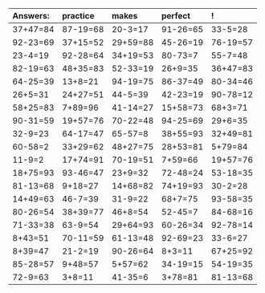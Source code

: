 | Answers: | practice | makes | perfect | ! |
| :--- | :--- | :--- | :--- | :--- |
| 37+47=84 | 87-19=68 | 20-3=17 | 91-26=65 | 33-5=28 | 
| 92-23=69 | 37+15=52 | 29+59=88 | 45-26=19 | 76-19=57 | 
| 23-4=19 | 92-28=64 | 34+19=53 | 80-73=7 | 55-7=48 | 
| 82-19=63 | 48+35=83 | 52-33=19 | 26+9=35 | 36+47=83 | 
| 64-25=39 | 13+8=21 | 94-19=75 | 86-37=49 | 80-34=46 | 
| 26+5=31 | 24+27=51 | 44-5=39 | 42-23=19 | 90-78=12 | 
| 58+25=83 | 7+89=96 | 41-14=27 | 15+58=73 | 68+3=71 | 
| 90-31=59 | 19+57=76 | 70-22=48 | 94-25=69 | 29+6=35 | 
| 32-9=23 | 64-17=47 | 65-57=8 | 38+55=93 | 32+49=81 | 
| 60-58=2 | 33+29=62 | 48+27=75 | 28+53=81 | 5+79=84 | 
| 11-9=2 | 17+74=91 | 70-19=51 | 7+59=66 | 19+57=76 | 
| 18+75=93 | 93-46=47 | 23+9=32 | 72-48=24 | 53-18=35 | 
| 81-13=68 | 9+18=27 | 14+68=82 | 74+19=93 | 30-2=28 | 
| 14+49=63 | 46-7=39 | 31-9=22 | 68+7=75 | 93-58=35 | 
| 80-26=54 | 38+39=77 | 46+8=54 | 52-45=7 | 84-68=16 | 
| 71-33=38 | 63-9=54 | 29+64=93 | 60-26=34 | 92-78=14 | 
| 8+43=51 | 70-11=59 | 61-13=48 | 92-69=23 | 33-6=27 | 
| 8+39=47 | 21-2=19 | 90-26=64 | 8+3=11 | 67+25=92 | 
| 85-28=57 | 9+48=57 | 5+57=62 | 34-19=15 | 54-19=35 | 
| 72-9=63 | 3+8=11 | 41-35=6 | 3+78=81 | 81-13=68 | 
